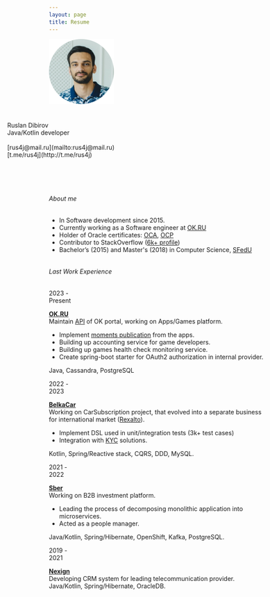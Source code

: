 ```yaml
---
layout: page
title: Resume
---
```


<div class="resume" markdown="1">  
  <div style="float: left; width: 150px; height: 190px;">
    <img src="/assets/images/face1.png" width="150" alt="avatar"/>
  </div>
  <div style="float: right; width: 600px; height: 150px;" markdown="1">
<div class="title1">Ruslan Dibirov</div>
<div class="title">Java/Kotlin developer</div>

<br>
[rus4j@mail.ru](mailto:rus4j@mail.ru)
<br>
[t.me/rus4j](http://t.me/rus4j)
</div>

<div style="clear: both"></div>

###### About me

- In Software development since 2015.
- Currently working as a Software engineer at [OK.RU](https://ok.ru/)
- Holder of Oracle certificates: [OCA](https://www.youracclaim.com/badges/8510ebc8-88c9-454e-bf23-94d2dd41a31c), [OCP](https://www.youracclaim.com/badges/d0508c70-4a97-4497-8d55-a2b27dd162a5)
- Contributor to StackOverflow ([6k+ profile](https://stackoverflow.com/users/5108737/ruslan?tab=profile))
- Bachelor’s (2015) and Master's (2018) in Computer Science, [SFedU](https://en.wikipedia.org/wiki/Southern_Federal_University) 

<div style="clear: both"></div>

###### Last Work Experience

<div class="date">2023 -<br>Present</div>
<div class="work_position" markdown="1">

**[OK.RU](https://ok.ru/)**<br>
Maintain [API](https://apiok.ru/en/) of OK portal, working on Apps/Games platform.
- Implement [moments publication](https://apiok.ru/apps/updates/releases/post_moment_in_games) from the apps.
- Building up accounting service for game developers.
- Building up games health check monitoring service.
- Create spring-boot starter for OAuth2 authorization in internal provider.

Java, Cassandra, PostgreSQL
</div>
<div style="clear: both"></div>

<div class="date">2022 -<br> 2023</div>
<div class="work_position" markdown="1">

**[BelkaCar](https://belkacar.ru/)**<br>
Working on CarSubscription project, that evolved into a separate business for international market ([Rexalto](https://www.rexalto.tech/)).

- Implement DSL used in unit/integration tests (3k+ test cases)
- Integration with [KYC](https://sumsub.com/kyc-compliance/) solutions.

Kotlin, Spring/Reactive stack, CQRS, DDD, MySQL.

</div>
<div style="clear: both"></div>

<div class="date">2021 -<br> 2022</div>
<div class="work_position" markdown="1">

**[Sber](https://www.sberbank.com/index)**  
Working on B2B investment platform.

- Leading the process of decomposing monolithic application into microservices.
- Acted as a people manager.

Java/Kotlin, Spring/Hibernate, OpenShift, Kafka, PostgreSQL.

</div>
<div style="clear: both"></div>

<div class="date">2019 -<br> 2021</div>
<div class="work_position" markdown="1">

**[Nexign](https://nexign.com/)**  
Developing CRM system for leading telecommunication provider.<br>
Java/Kotlin, Spring/Hibernate, OracleDB.

</div>
<div style="clear: both"></div>

</div>
